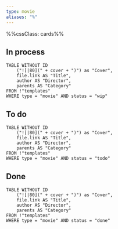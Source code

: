 ```yaml
---
type: movie
aliases: "%"
---
```

%%cssClass: cards%%
## In process
```dataview
TABLE WITHOUT ID
	("![|80](" + cover + ")") as "Cover",
	file.link AS "Title",
	author AS "Director",
	parents AS "Category"
FROM !"templates"
WHERE type = "movie" AND status = "wip"
```
## To do

```dataview
TABLE WITHOUT ID
	("![|80](" + cover + ")") as "Cover",
	file.link AS "Title",
	author AS "Director",
	parents AS "Category"
FROM !"templates"
WHERE type = "movie" AND status = "todo"
```
## Done
```dataview
TABLE WITHOUT ID
	("![|80](" + cover + ")") as "Cover",
	file.link AS "Title",
	author AS "Director",
	parents AS "Category"
FROM !"templates"
WHERE type = "movie" AND status = "done"
```